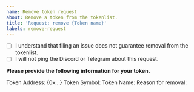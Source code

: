 ```yaml
---
name: Remove token request
about: Remove a token from the tokenlist.
title: 'Request: remove {Token name}'
labels: remove-request
---
```


- [ ] I understand that filing an issue does not guarantee removal from the tokenlist.
- [ ] I will not ping the Discord or Telegram about this request.

**Please provide the following information for your token.**

Token Address: {0x...}
Token Symbol:
Token Name:
Reason for removal:
